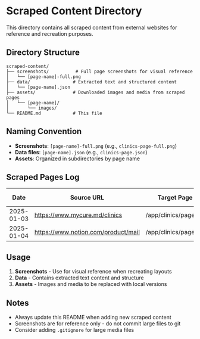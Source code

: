 # Scraped Content Directory

This directory contains all scraped content from external websites for reference and recreation purposes.

## Directory Structure

```
scraped-content/
├── screenshots/          # Full page screenshots for visual reference
│   └── [page-name]-full.png
├── data/                # Extracted text and structured content
│   └── [page-name].json
├── assets/              # Downloaded images and media from scraped pages
│   └── [page-name]/
│       └── images/
└── README.md            # This file
```

## Naming Convention

- **Screenshots**: `[page-name]-full.png` (e.g., `clinics-page-full.png`)
- **Data files**: `[page-name].json` (e.g., `clinics-page.json`)
- **Assets**: Organized in subdirectories by page name

## Scraped Pages Log

| Date | Source URL | Target Page | Layout Style | Status |
|------|------------|-------------|--------------|--------|
| 2025-01-03 | https://www.mycure.md/clinics | /app/clinics/page.tsx | product-style | In Progress |
| 2025-01-04 | https://www.notion.com/product/mail | /app/clinics/page.tsx | modern-spacious | Analyzed |

## Usage

1. **Screenshots** - Use for visual reference when recreating layouts
2. **Data** - Contains extracted text content and structure
3. **Assets** - Images and media to be replaced with local versions

## Notes

- Always update this README when adding new scraped content
- Screenshots are for reference only - do not commit large files to git
- Consider adding `.gitignore` for large media files